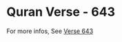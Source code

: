 # Quran Verse - 643 

For more infos, See [Verse 643](https://www.quranbookk.com/quran/search?q=643)